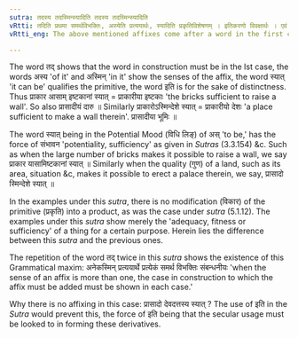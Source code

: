 ```yaml
---
sutra: तदस्य तदस्मिन्स्यादिति तदस्य तदस्मिन्स्यादिति
vRtti: तदिति प्रथमा समर्थविभक्तिः, अस्येति प्रत्ययार्थः, स्यादिति प्रकृतिविशेषणम् । इतिकरणो विवक्षार्थः । एवं द्वितीयेपि वाक्ये । सप्तम्यर्थे तु प्रत्यय इत्येतावान्विशेषः । प्रथमासमर्थात्षष्ट्यर्थे सप्तम्यर्थे च यथाविहितं प्रत्ययो भवति । यत्तत्प्रथमासमर्थे स्याच्चेत्तद्भवति । इतिकरणस्ततश्चेद्विवक्षा ॥
vRtti_eng: The above mentioned affixes come after a word in the first case in construction, with the force of a genitive or a locative, when the word in the first case is agent of the verb '_syat_'; -- in other words -- the above-mentioned affixes have also the senses of 'very well sufficient there to' and 'very well sufficient to be made therein'.

---
```

The word तद् shows that the word in construction must be in the Ist case, the words अस्य 'of it' and अस्मिन् 'in it' show the senses of the affix, the word स्यात् 'it can be' qualifies the primitive, the word इति is for the sake of distinctness. Thus प्राकार आसाम् इष्टकानां स्यात् = प्राकारीया इष्टकाः 'the bricks sufficient to raise a wall'. So also प्रासादीयं दारु ॥ Similarly प्राकारोऽस्मिन्देशे स्यात् = प्राकारीयो देशः 'a place sufficient to make a wall therein'. प्रासादीया भूमिः ॥

The word स्यात् being in the Potential Mood (विधि लिङ्) of अस् 'to be,' has the force of संभावन 'potentiality, sufficiency' as given in _Sutras_ (3.3.154) &c. Such as when the large number of bricks makes it possible to raise a wall, we say प्राकार यासामिष्टकानां स्यात् ॥ Similarly when the quality (गुण) of a land, such as its area, situation &c, makes it possible to erect a palace therein, we say, प्रासादो स्मिन्देशे स्यात् ॥

In the examples under this _sutra_, there is no modification (विकार) of the primitive (प्रकृति) into a product, as was the case under _sutra_ (5.1.12). The examples under this _sutra_ show merely the 'adequacy, fitness or sufficiency' of a thing for a certain purpose. Herein lies the difference between this _sutra_ and the previous ones.  

The repetition of the word तद् twice in this _sutra_ shows the existence of this Grammatical maxim: अनेकस्मिन् प्रत्ययार्थे प्रत्येकं समर्थ विभक्तिः संबन्धनीयः 'when the sense of an affix is more than one, the case in construction to which the affix must be added must be shown in each case.'

Why there is no affixing in this case: प्रासादो देवदत्तस्य स्यात् ? The use of इति in the _Sutra_ would prevent this, the force of इति being that the secular usage must be looked to in forming these derivatives.